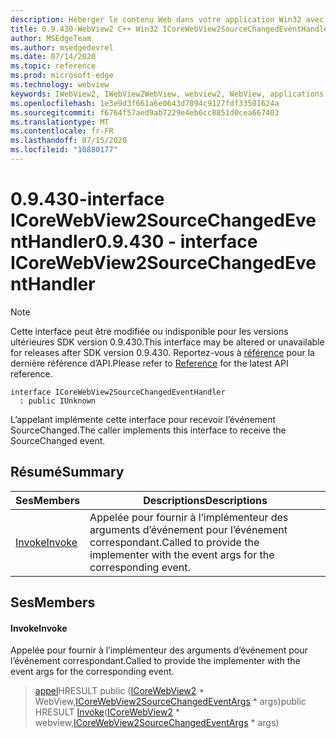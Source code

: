 ```yaml
---
description: Héberger le contenu Web dans votre application Win32 avec le contrôle Microsoft Edge WebView2
title: 0.9.430-WebView2 C++ Win32 ICoreWebView2SourceChangedEventHandler
author: MSEdgeTeam
ms.author: msedgedevrel
ms.date: 07/14/2020
ms.topic: reference
ms.prod: microsoft-edge
ms.technology: webview
keywords: IWebView2, IWebView2WebView, webview2, WebView, applications Win32, Win32, Edge, ICoreWebView2, ICoreWebView2Host, contrôle de navigateur, html Edge
ms.openlocfilehash: 1e3e9d3f661a6e0643d7094c9127fdf33501624a
ms.sourcegitcommit: f6764f57aed9ab7229e4eb6cc8851d0cea667403
ms.translationtype: MT
ms.contentlocale: fr-FR
ms.lasthandoff: 07/15/2020
ms.locfileid: "10880177"
---
```

# <span data-ttu-id="b2c48-104">0.9.430-interface ICoreWebView2SourceChangedEventHandler</span><span class="sxs-lookup"><span data-stu-id="b2c48-104">0.9.430 - interface ICoreWebView2SourceChangedEventHandler</span></span> 

> [!NOTE]
> <span data-ttu-id="b2c48-105">Cette interface peut être modifiée ou indisponible pour les versions ultérieures SDK version 0.9.430.</span><span class="sxs-lookup"><span data-stu-id="b2c48-105">This interface may be altered or unavailable for releases after SDK version 0.9.430.</span></span> <span data-ttu-id="b2c48-106">Reportez-vous à [référence](../../../webview2-api-reference.md) pour la dernière référence d’API.</span><span class="sxs-lookup"><span data-stu-id="b2c48-106">Please refer to [Reference](../../../webview2-api-reference.md) for the latest API reference.</span></span>

```
interface ICoreWebView2SourceChangedEventHandler
  : public IUnknown
```

<span data-ttu-id="b2c48-107">L’appelant implémente cette interface pour recevoir l’événement SourceChanged.</span><span class="sxs-lookup"><span data-stu-id="b2c48-107">The caller implements this interface to receive the SourceChanged event.</span></span>

## <span data-ttu-id="b2c48-108">Résumé</span><span class="sxs-lookup"><span data-stu-id="b2c48-108">Summary</span></span>

 <span data-ttu-id="b2c48-109">Ses</span><span class="sxs-lookup"><span data-stu-id="b2c48-109">Members</span></span>                        | <span data-ttu-id="b2c48-110">Descriptions</span><span class="sxs-lookup"><span data-stu-id="b2c48-110">Descriptions</span></span>
--------------------------------|---------------------------------------------
[<span data-ttu-id="b2c48-111">Invoke</span><span class="sxs-lookup"><span data-stu-id="b2c48-111">Invoke</span></span>](#invoke) | <span data-ttu-id="b2c48-112">Appelée pour fournir à l’implémenteur des arguments d’événement pour l’événement correspondant.</span><span class="sxs-lookup"><span data-stu-id="b2c48-112">Called to provide the implementer with the event args for the corresponding event.</span></span>

## <span data-ttu-id="b2c48-113">Ses</span><span class="sxs-lookup"><span data-stu-id="b2c48-113">Members</span></span>

#### <span data-ttu-id="b2c48-114">Invoke</span><span class="sxs-lookup"><span data-stu-id="b2c48-114">Invoke</span></span> 

<span data-ttu-id="b2c48-115">Appelée pour fournir à l’implémenteur des arguments d’événement pour l’événement correspondant.</span><span class="sxs-lookup"><span data-stu-id="b2c48-115">Called to provide the implementer with the event args for the corresponding event.</span></span>

> <span data-ttu-id="b2c48-116">[appel](#invoke)HRESULT public ([ICoreWebView2](ICoreWebView2.md) \* WebView,[ICoreWebView2SourceChangedEventArgs](ICoreWebView2SourceChangedEventArgs.md) \* args)</span><span class="sxs-lookup"><span data-stu-id="b2c48-116">public HRESULT [Invoke](#invoke)([ICoreWebView2](ICoreWebView2.md) \* webview,[ICoreWebView2SourceChangedEventArgs](ICoreWebView2SourceChangedEventArgs.md) \* args)</span></span>

